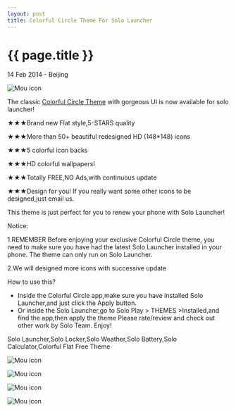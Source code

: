 ```yaml
---
layout: post
title: Colorful Circle Theme For Solo Launcher
---
```


{{ page.title }}
================

<p class="meta">14 Feb 2014 - Beijing</p>

![Mou icon](https://lh3.ggpht.com/50Ls-XCaAQ_3j_oscQqJQb2T6mFZIkmXw2VKYXPlUkF5z2Wq8K_2VJaJwaqRzZLIlA=w200-rw)

The classic [Colorful Circle Theme](https://play.google.com/store/apps/details?id=com.solo.theme.colorfulcircle&hl=en) with gorgeous UI is now available for solo launcher!

★★★Brand new Flat style,5-STARS quality

★★★More than 50+ beautiful redesigned HD (148*148) icons

★★★5 colorful icon backs 

★★★HD colorful wallpapers!

★★★Totally FREE,NO Ads,with continuous update

★★★Design for you! If you really want some other icons to be designed,just email us.

This theme is just perfect for you to renew your phone with Solo Launcher!

Notice:

1.REMEMBER Before enjoying your exclusive Colorful Circle theme, you need to make sure you have had the latest Solo Launcher installed in your phone. The theme can only run on Solo Launcher.

2.We will designed more icons with successive update
  
How to use this?

 - Inside the Colorful Circle app,make sure you have installed Solo Launcher,and just click the Apply button.
  - Or inside the Solo Launcher,go to Solo Play > THEMES >Installed,and find the app,then apply the theme
Please rate/review and check out other work by Solo Team. Enjoy!

Solo Launcher,Solo Locker,Solo Weather,Solo Battery,Solo Calculator,Colorful Flat Free Theme

 ![Mou icon](https://lh3.ggpht.com/1bvX5KU-qKF4q0_MA7yAQeXDWO7t4CnnyLDEQ8fxZfwk7O_K6g0dkkbjN59ukhooDYI=w600-rw)
 
 ![Mou icon](https://lh6.ggpht.com/CpOBrNAmlr8z-Rtomo6oMW2CkdkRpCSNkNjnaB9mgGfAG1EtomxWXynjtqLSjUMHvXdB=w600-rw)
 
 ![Mou icon](https://lh6.ggpht.com/hM2uEFNUkWUwzd3kTpGCsSrDDqecfSnLg1d-AlXr4tthqjYLcUFLJZ4UELYBvMJc9mM=w600-rw)

 ![Mou icon](https://lh3.ggpht.com/3Vpi5ZQveCC_LvrmhcEZDHzgtk4fooqaFmk08GBs8fCQMNl_TAprst5loy_reQcbVVwe=w600-rw)

